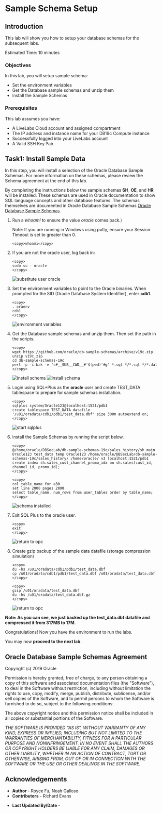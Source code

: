 # Sample Schema Setup

## Introduction
This lab will show you how to setup your database schemas for the subsequent labs.

Estimated Time: 10 minutes

### Objectives

In this lab, you will setup sample schema:
* Set the environment variables
* Get the Database sample schemas and unzip them
* Install the Sample Schemas

### Prerequisites
This lab assumes you have:

* A LiveLabs Cloud account and assigned compartment
* The IP address and instance name for your DB19c Compute instance
* Successfully logged into your LiveLabs account
* A Valid SSH Key Pair

## Task1: Install Sample Data

In this step, you will install a selection of the Oracle Database Sample Schemas.  For more information on these schemas, please review the Schema agreement at the end of this lab.

By completing the instructions below the sample schemas **SH**, **OE**, and **HR** will be installed. These schemas are used in Oracle documentation to show SQL language concepts and other database features. The schemas themselves are documented in Oracle Database Sample Schemas [Oracle Database Sample Schemas](https://www.oracle.com/pls/topic/lookup?ctx=dblatest&id=COMSC).

1. Run a *whoami* to ensure the value *oracle* comes back.)

    Note: If you are running in Windows using putty, ensure your Session Timeout is set to greater than 0.
    ```
    <copy>whoami</copy>
    ```

2. If you are not the oracle user, log back in:
    ````
    <copy>
    sudo su - oracle
    </copy>
    ````

    ![substitute user oracle](./images/sudo-oracle.png " ")

3.  Set the environment variables to point to the Oracle binaries.  When prompted for the SID (Oracle Database System Identifier), enter **cdb1**.
    ````
    <copy>
    . oraenv
    cdb1
    </copy>
    ````
    ![environment variables](./images/oraenv.png " ")

4. Get the Database sample schemas and unzip them. Then set the path in the scripts.

    ````
    <copy>
    wget https://github.com/oracle/db-sample-schemas/archive/v19c.zip
    unzip v19c.zip
    cd db-sample-schemas-19c
    perl -p -i.bak -e 's#__SUB__CWD__#'$(pwd)'#g' *.sql */*.sql */*.dat
    </copy>
    ````

    ![install schema](./images/install-schema-zip1.png " " )
    ![install schema](./images/install-schema-zip2.png " " )

5.  Login using SQL*Plus as the **oracle** user and create TEST_DATA tablespace to prepare for sample schemas installation.  

    ````
    <copy>
    sqlplus system/Oracle123@localhost:1521/pdb1
    create tablespace TEST_DATA datafile '/u01/oradata/cdb1/pdb1/test_data.dbf' size 300m autoextend on;
    </copy>
    ````
    ![start sqlplus](./images/start-sqlplus-create-tbs.png " ")

6.  Install the Sample Schemas by running the script below.

    ````
    <copy>
    @/home/oracle/DBSecLab/db-sample-schemas-19c/sales_history/sh_main Oracle123 test_data temp Oracle123 /home/oracle/DBSecLab/db-sample-schemas-19c/sales_history/ /home/oracle/ v3 localhost:1521/pdb1
    create index sh.sales_cust_channel_promo_idx on sh.sales(cust_id, channel_id, promo_id);
    </copy>
    ````

    ````
    <copy>
    col table_name for a30
    set line 2000 pages 2000
    select table_name, num_rows from user_tables order by table_name;
    </copy>
    ````

    ![schema installed](./images/tables-created.png " " )
   
7.  Exit SQL Plus to the oracle user.

    ```
    <copy>
    exit
    </copy>
    ```

    ![return to opc](images/return-to-opc.png)

7.  Create gzip backup of the sample data datafile (storage compression simulation)
    ````
    <copy>
    du -hs /u01/oradata/cdb1/pdb1/test_data.dbf
    cp /u01/oradata/cdb1/pdb1/test_data.dbf /u01/oradata/test_data.dbf
    </copy>
    ````
    ````
    <copy>
    gzip /u01/oradata/test_data.dbf
    du -hs /u01/oradata/test_data.dbf.gz
    </copy>
    ````
    ![return to opc](images/storage-compress-simulation.png)

**Note: As you can see, we just backed up the test_data.dbf datafile and compressed it from 317MB to 17M.** 

Congratulations! Now you have the environment to run the labs.

You may now **proceed to the next lab**.

## Oracle Database Sample Schemas Agreement

Copyright (c) 2019 Oracle

Permission is hereby granted, free of charge, to any person obtaining a copy of this software and associated documentation files (the "Software"), to deal in the Software without restriction, including without limitation the rights to use, copy, modify, merge, publish, distribute, sublicense, and/or sell copies of the Software, and to permit persons to whom the Software is furnished to do so, subject to the following conditions:

The above copyright notice and this permission notice shall be included in all copies or substantial portions of the Software.

*THE SOFTWARE IS PROVIDED "AS IS", WITHOUT WARRANTY OF ANY KIND, EXPRESS OR IMPLIED, INCLUDING BUT NOT LIMITED TO THE WARRANTIES OF MERCHANTABILITY, FITNESS FOR A PARTICULAR PURPOSE AND NONINFRINGEMENT. IN NO EVENT SHALL THE AUTHORS OR COPYRIGHT HOLDERS BE LIABLE FOR ANY CLAIM, DAMAGES OR OTHER LIABILITY, WHETHER IN AN ACTION OF CONTRACT, TORT OR OTHERWISE, ARISING FROM, OUT OF OR IN CONNECTION WITH THE SOFTWARE OR THE USE OR OTHER DEALINGS IN THE SOFTWARE.*

## **Acknowledgements**

- **Author** - Royce Fu, Noah Galloso
- **Contributors** - Richard Evans
* **Last Updated By/Date** - 
